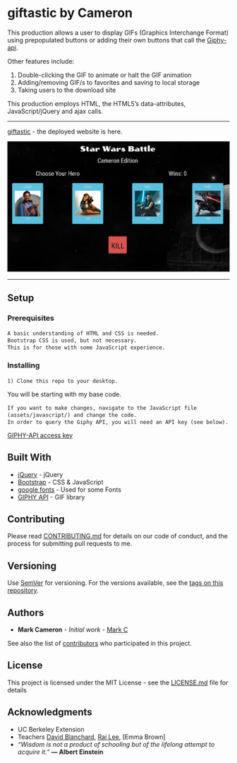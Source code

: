 # giftastic by Cameron

This production allows a user to display GIFs (Graphics Interchange Format)
using prepopulated buttons or adding their own buttons that call the 
[Giphy-api]( https://developers.giphy.com/).

Other features include:
1.	Double-clicking the GIF to animate or halt the GIF animation
2.	Adding/removing GIF/s to favorites and saving to local storage
3.	Taking users to the download site

This production employs HTML, the HTML5’s data-attributes, JavaScript/jQuery and ajax calls.

---

[giftastic](https://markcam1.github.io/giftastic/) - the deployed website is here.

![Site Preview](https://github.com/markcam1/markcam1.github.io/blob/master/assets/images/sw.jpg)

---

## Setup
### Prerequisites
```
A basic understanding of HTML and CSS is needed.
Bootstrap CSS is used, but not necessary.
This is for those with some JavaScript experience.
```
### Installing
```
1) Clone this repo to your desktop.
```
You will be starting with my base code. 

```
If you want to make changes, navigate to the JavaScript file (assets/javascript/) and change the code. 
In order to query the Giphy API, you will need an API key (see below).
```
[GIPHY-API access key](https://giphy.com/login/?next=/oauth/authorize/%3Fresponse_type%3Dcode%26client_id%3DC7yftGDVCAhmaTnJCKv3eNaRsANYTDDf7PA9jZbw%26redirect_uri%3Dhttps%253A%252F%252Fdevelopers.giphy.com%252Foauth%252Fexchange%252F)

## Built With
* [jQuery](http://jquery.com/) - jQuery
* [Bootstrap](https://getbootstrap.com/) - CSS & JavaScript
* [google fonts](https://fonts.google.com/) - Used for some Fonts
* [GIPHY API](https://developers.giphy.com/docs/) - GIF library

## Contributing
Please read [CONTRIBUTING.md](CONTRIBUTING.md) for details on our code of conduct, and the process for submitting pull requests to me.

## Versioning
Use [SemVer](http://semver.org/) for versioning. For the versions available, see the [tags on this repository](https://github.com/markcam1/giftastic/tags). 

## Authors
* **Mark Cameron** - *Initial work* - [Mark C](https://markcam1.github.io/)

See also the list of [contributors](https://github.com/markcam1/giftastic/graphs/contributors) who participated in this project.

## License
This project is licensed under the MIT License - see the [LICENSE.md](LICENSE.md) file for details

## Acknowledgments
* UC Berkeley Extension
* Teachers [David Blanchard](https://www.linkedin.com/in/dblanchard13/), [Rai Lee](https://www.linkedin.com/in/rai-lee-38061696/), [Emma Brown]
* _“Wisdom is not a product of schooling but of the lifelong attempt to acquire it.”_ **― Albert Einstein** 
